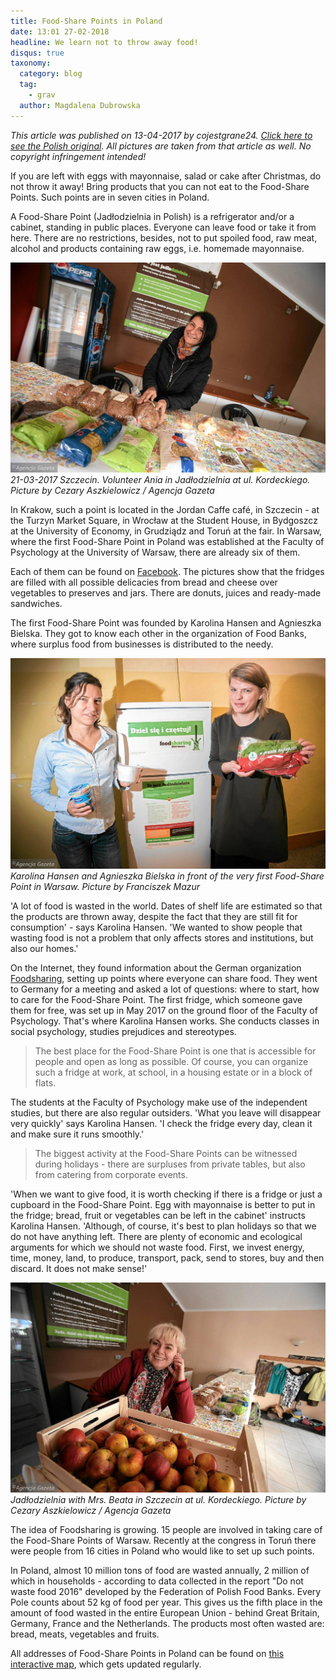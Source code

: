```yaml
---
title: Food-Share Points in Poland
date: 13:01 27-02-2018
headline: We learn not to throw away food!
disqus: true
taxonomy:
  category: blog
  tag:
    - grav
  author: Magdalena Dubrowska
---
```

*This article was published on 13-04-2017 by cojestgrane24. [Click here to see the Polish original](http://cojestgrane24.wyborcza.pl/cjg24/1,13,21634177,147811,Jadlodzielnie-w-Polsce--Uczymy-sie-nie-wyrzucac-je.html). All pictures are taken from that article as well. No copyright infringement intended!*

If you are left with eggs with mayonnaise, salad or cake after Christmas, do not throw it away! Bring products that you can not eat to the Food-Share Points. Such points are in seven cities in Poland.

A Food-Share Point (Jadłodzielnia in Polish) is a refrigerator and/or a cabinet, standing in public places. Everyone can leave food or take it from here. There are no restrictions, besides, not to put spoiled food, raw meat, alcohol and products containing raw eggs, i.e. homemade mayonnaise.

![](poland1.jpg) *21-03-2017 Szczecin. Volunteer Ania in Jadłodzielnia at ul. Kordeckiego. Picture by Cezary Aszkielowicz / Agencja Gazeta*

In Krakow, such a point is located in the Jordan Caffe café, in Szczecin - at the Turzyn Market Square, in Wrocław at the Student House, in Bydgoszcz at the University of Economy, in Grudziądz and Toruń at the fair. In Warsaw, where the first Food-Share Point in Poland was established at the Faculty of Psychology at the University of Warsaw, there are already six of them.

Each of them can be found on [Facebook](https://www.facebook.com/FoodsharingPolska/). The pictures show that the fridges are filled with all possible delicacies from bread and cheese over vegetables to preserves and jars. There are donuts, juices and ready-made sandwiches.

The first Food-Share Point was founded by Karolina Hansen and Agnieszka Bielska. They got to know each other in the organization of Food Banks, where surplus food from businesses is distributed to the needy.

![](poland2.jpg) *Karolina Hansen and Agnieszka Bielska in front of the very first Food-Share Point in Warsaw. Picture by Franciszek Mazur*

'A lot of food is wasted in the world. Dates of shelf life are estimated so that the products are thrown away, despite the fact that they are still fit for consumption' - says Karolina Hansen. 'We wanted to show people that wasting food is not a problem that only affects stores and institutions, but also our homes.'

On the Internet, they found information about the German organization [Foodsharing](https://foodsharing.de), setting up points where everyone can share food. They went to Germany for a meeting and asked a lot of questions: where to start, how to care for the Food-Share Point. The first fridge, which someone gave them for free, was set up in May 2017 on the ground floor of the Faculty of Psychology. That's where Karolina Hansen works. She conducts classes in social psychology, studies prejudices and stereotypes.

> The best place for the Food-Share Point is one that is accessible for people and open as long as possible. Of course, you can organize such a fridge at work, at school, in a housing estate or in a block of flats.

The students at the Faculty of Psychology make use of the independent studies, but there are also regular outsiders. 'What you leave will disappear very quickly' says Karolina Hansen. 'I check the fridge every day, clean it and make sure it runs smoothly.'

> The biggest activity at the Food-Share Points can be witnessed during holidays - there are surpluses from private tables, but also from catering from corporate events.

'When we want to give food, it is worth checking if there is a fridge or just a cupboard in the Food-Share Point. Egg with mayonnaise is better to put in the fridge; bread, fruit or vegetables can be left in the cabinet' instructs Karolina Hansen. 'Although, of course, it's best to plan holidays so that we do not have anything left. There are plenty of economic and ecological arguments for which we should not waste food. First, we invest energy, time, money, land, to produce, transport, pack, send to stores, buy and then discard. It does not make sense!'

![](poland3.jpg) *Jadłodzielnia with Mrs. Beata in Szczecin at ul. Kordeckiego. Picture by Cezary Aszkielowicz / Agencja Gazeta*

The idea of Foodsharing is growing. 15 people are involved in taking care of the Food-Share Points of Warsaw. Recently at the congress in Toruń there were people from 16 cities in Poland who would like to set up such points.

In Poland, almost 10 million tons of food are wasted annually, 2 million of which in households - according to data collected in the report "Do not waste food 2016" developed by the Federation of Polish Food Banks. Every Pole counts about 52 kg of food per year. This gives us the fifth place in the amount of food wasted in the entire European Union - behind Great Britain, Germany, France and the Netherlands. The products most often wasted are: bread, meats, vegetables and fruits.

All addresses of Food-Share Points in Poland can be found on [this interactive map](https://www.google.com/maps/d/viewer?mid=1vpCSdHuflmBIw4WWV3VFCQ4L2sU&ll=51.81707170821971%2C17.788496699999996&z=6), which gets updated regularly.